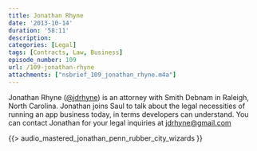 ```yaml
---
title: Jonathan Rhyne
date: '2013-10-14'
duration: '58:11'
description:
categories: [Legal]
tags: [Contracts, Law, Business]
episode_number: 109
url: /109-jonathan-rhyne
attachments: ["nsbrief_109_jonathan_rhyne.m4a"]
---
```


Jonathan Rhyne ([@jdrhyne](http://twitter.com/jdrhyne)) is an attorney with Smith Debnam in Raleigh, North Carolina. Jonathan joins Saul to talk about the legal necessities of running an app business today, in terms developers can understand. You can contact Jonathan for your legal inquiries at [jdrhyne@gmail.com](mailto:jdrhyne@gmail.com)

{{> audio_mastered_jonathan_penn_rubber_city_wizards }}
